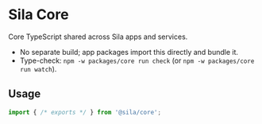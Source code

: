 # Sila Core

Core TypeScript shared across Sila apps and services.

- No separate build; app packages import this directly and bundle it.
- Type-check: `npm -w packages/core run check` (or `npm -w packages/core run watch`).

## Usage

```ts
import { /* exports */ } from '@sila/core';
```